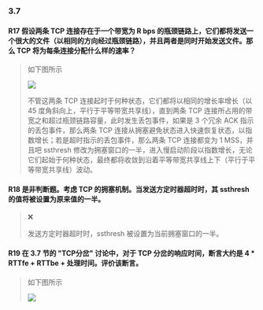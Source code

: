 ### 3.7

#### R17 假设两条 TCP 连接存在于一个带宽为 R bps 的瓶颈链路上，它们都将发送一个很大的文件（以相同的方向经过瓶颈链路），并且两者是同时开始发送文件。那么 TCP 将为每条连接分配什么样的速率？

>
> 如下图所示
> 
> ![](https://github.com/YangXiaoHei/Networking/blob/master/03%20运输层/images/r17.png)
> 
> 不管这两条 TCP 连接起时于何种状态，它们都将以相同的增长率增长（以 45 度角斜向上，平行于平等带宽共享线），直到两条 TCP 连接所占用的带宽之和超过瓶颈链路容量，此时发生丢包事件，如果是 3 个冗余 ACK 指示的丢包事件，那么两条 TCP 连接从拥塞避免状态进入快速恢复状态，以指数增长；若是超时指示的丢包事件，那么两条 TCP 连接都变为 1 MSS，并且吧 ssthresh 修改为拥塞窗口的一半，进入慢启动阶段以指数增长，无论它们起始于何种状态，最终都将收敛到沿着平等带宽共享线上下（平行于平等带宽共享线）波动。

#### R18 是非判断题。考虑 TCP 的拥塞机制。当发送方定时器超时时，其 ssthresh 的值将被设置为原来值的一半。

> 
> ❌
> 
> 发送方定时器超时时，ssthresh 被设置为当前拥塞窗口的一半。

#### R19 在 3.7 节的 "TCP分岔" 讨论中，对于 TCP 分岔的响应时间，断言大约是 4 * RTTfe + RTTbe + 处理时间。评价该断言。

> 如下图所示
> 
> ![](https://github.com/YangXiaoHei/Networking/blob/master/03%20运输层/images/r19.png)

